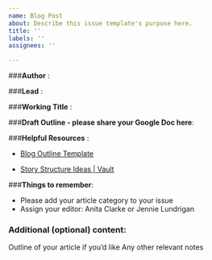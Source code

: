 ```yaml
---
name: Blog Post
about: Describe this issue template's purpose here.
title: ''
labels: ''
assignees: ''

---
```


###**Author** : 

###**Lead** : 

###**Working Title** : 

###**Draft Outline - please share your Google Doc here**:


###**Helpful Resources** :

* [Blog Outline Template](https://docs.google.com/document/d/1mzreZiuqZlTSxZhmyyiYjFBvZknO-lPGVKhK3ScWrXs/edit)

* [Story Structure Ideas | Vault](https://vault.shopify.io/pages/3976-Post-Archetypes-and-Templates)


###**Things to remember**:

* Please add your article category to your issue
* Assign your editor: Anita Clarke or Jennie Lundrigan

### Additional (optional) content:

Outline of your article if you’d like
Any other relevant notes
